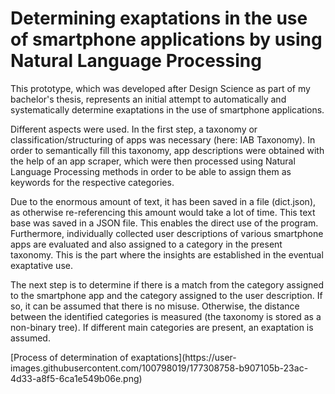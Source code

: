 # Determining exaptations in the use of smartphone applications by using Natural Language Processing
<p>This prototype, which was developed after Design Science as part of my bachelor's thesis, represents an initial attempt to automatically and systematically determine  exaptations in the use of smartphone applications.</p>
<p>Different aspects were used. In the first step, a taxonomy or classification/structuring of apps was necessary (here: IAB Taxonomy). In order to semantically fill this taxonomy, app descriptions were obtained with the help of an app scraper, which were then processed using Natural Language Processing methods in order to be able to assign them as keywords for the respective categories.</p>
<p>Due to the enormous amount of text, it has been saved in a file (dict.json), as otherwise re-referencing this amount would take a lot of time. This text base was saved in a JSON file. This enables the direct use of the program.
Furthermore, individually collected user descriptions of various smartphone apps are evaluated and also assigned to a category in the present taxonomy. This is the part where the insights are established in the eventual exaptative use.</p>
<p>The next step is to determine if there is a match from the category assigned to the smartphone app and the category assigned to the user description. If so, it can be assumed that there is no misuse. Otherwise, the distance between the identified categories is measured (the taxonomy is stored as a non-binary tree). If different main categories are present, an exaptation is assumed.</p>
[Process of determination of exaptations](https://user-images.githubusercontent.com/100798019/177308758-b907105b-23ac-4d33-a8f5-6ca1e549b06e.png)
